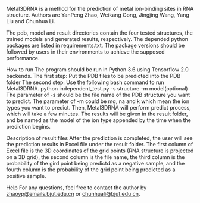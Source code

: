 Metal3DRNA is a method for the prediction of metal ion-binding sites in RNA structure.
Authors are YanPeng Zhao, Weikang Gong, Jingjing Wang, Yang Liu and Chunhua Li.

The pdb, model and result directories contain the four tested structures, the trained models and generated results, respectively. The depended python packages are listed in requirements.txt. The package versions should be followed by users in their environments to achieve the supposed performance.

How to run
The program should be run in Python 3.6 using Tensorflow 2.0 backends. 
The first step: Put the PDB files to be predicted into the PDB folder
The second step: Use the following bash command to run Metal3DRNA.
    python independent_test.py -s structure -m model(optional)
The parameter of -s should be the file name of the PDB structure you want to predict.
The parameter of -m could be mg, na and k which mean the ion types you want to predict. 
Then, Metal3DRNA will perform predict process, which will take a few minutes.
The results will be given in the result folder, and be named as the model of the ion type appended by the time when the prediction begins.

Description of result files
After the prediction is completed, the user will see the prediction results in Excel file under the result folder.
The first column of Excel file is the 3D coordinates of the grid points (RNA structure is projected on a 3D grid), the second column is the file name, the third column is the probability of the gird point being predictd as a negative sample, and the fourth column is the probability of the grid point being predicted as a positive sample. 

Help
For any questions, feel free to contact the author by zhaoyp@emails.bjut.edu.cn or chunhuali@bjut.edu.cn.


